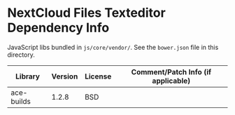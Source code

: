 NextCloud Files Texteditor Dependency Info
==========================================

JavaScript libs bundled in `js/core/vendor/`.
See the `bower.json` file in this directory.

| Library | Version | License           | Comment/Patch Info (if applicable)  |
| ---     | ---     | ---               | ---                                 |
| ace-builds | 1.2.8 | BSD              |                                     |
